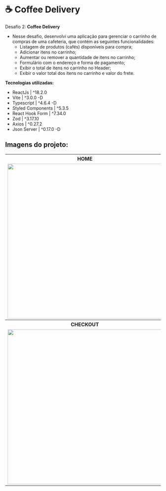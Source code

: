 <h1> ☕ Coffee Delivery</h1>

 <span>Desafio 2: **Coffee Delivery**</span>
- Nesse desafio, desenvolvi uma aplicação para gerenciar o carrinho de compras de uma cafeteria, que contém as seguintes funcionalidades:
   - Listagem de produtos (cafés) disponíveis para compra;
   - Adicionar itens no carrinho;
   - Aumentar ou remover a quantidade de itens no carrinho;
   - Formulário com o endereço e forma de pagamento;
   - Exibir o total de itens no carrinho no Header;
   - Exibir o valor total dos itens no carrinho e valor do frete.
 
**Tecnologias utilizadas:**

- ReactJs | ^18.2.0
- Vite | ^3.0.0 -D
- Typescript | ^4.6.4 -D
- Styled Components | ^5.3.5
- React Hook Form | ^7.34.0
- Zod | ^3.17.10
- Axios | ^0.27.2
- Json Server | ^0.17.0 -D

<h2>Imagens do projeto:</h2>
<table>
  <tr>
    <th>HOME</th>
    <th>HOME - Lista de cafés</th>
  </tr>
  <tr>
    <td>
      <img width= "500px", src="https://github.com/TalitaMiguel/Ignite/assets/62106501/43d800bf-7089-43d7-a2af-eb78e047a092"/>
    </td>
    <td>
     <img width= "500px", src="https://github.com/TalitaMiguel/Ignite/assets/62106501/b92d35ac-9551-4a39-bcf2-11ae35c37642"/>
    </td>
  </tr>

  <tr>
    <th>CHECKOUT</th>
    <th>SUCESSO</th>
  </tr>
  <tr>
    <td>
      <img width= "500px", src="https://github.com/TalitaMiguel/Ignite/assets/62106501/f6a3b959-0638-41b6-813b-7558df7084ea"/>
    </td>
    <td>
     <img width= "500px", src="https://github.com/TalitaMiguel/Ignite/assets/62106501/eac573cc-43a2-43e7-ab91-40282ac1ef7f"/>
    </td>
  </tr>
  
</table>

